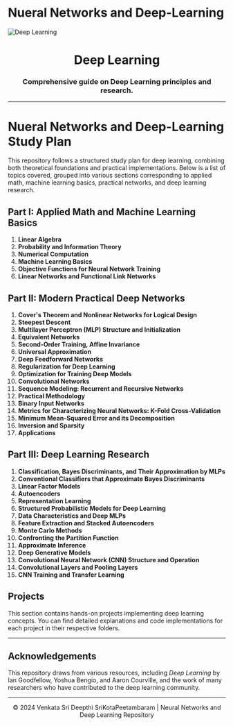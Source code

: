 # Nueral Networks and Deep-Learning
![Deep Learning](https://miro.medium.com/v2/resize:fit:1400/0*5s_Qb1Ed53Nc9iLo.gif)
<h1 align="center">Deep Learning</h1>
<h3 align="center">Comprehensive guide on Deep Learning principles and research.</h3>

---
# Nueral Networks and Deep-Learning Study Plan

This repository follows a structured study plan for deep learning, combining both theoretical foundations and practical implementations. Below is a list of topics covered, grouped into various sections corresponding to applied math, machine learning basics, practical networks, and deep learning research.

## Part I: Applied Math and Machine Learning Basics

1. **Linear Algebra**
2. **Probability and Information Theory**
3. **Numerical Computation**
4. **Machine Learning Basics**
5. **Objective Functions for Neural Network Training**
6. **Linear Networks and Functional Link Networks**

## Part II: Modern Practical Deep Networks

1. **Cover's Theorem and Nonlinear Networks for Logical Design**
2. **Steepest Descent**
3. **Multilayer Perceptron (MLP) Structure and Initialization**
4. **Equivalent Networks**
5. **Second-Order Training, Affine Invariance**
6. **Universal Approximation**
7. **Deep Feedforward Networks**
8. **Regularization for Deep Learning**
9. **Optimization for Training Deep Models**
10. **Convolutional Networks**
11. **Sequence Modeling: Recurrent and Recursive Networks**
12. **Practical Methodology**
13. **Binary Input Networks**
14. **Metrics for Characterizing Neural Networks: K-Fold Cross-Validation**
15. **Minimum Mean-Squared Error and its Decomposition**
16. **Inversion and Sparsity**
17. **Applications**

## Part III: Deep Learning Research

1. **Classification, Bayes Discriminants, and Their Approximation by MLPs**
2. **Conventional Classifiers that Approximate Bayes Discriminants**
3. **Linear Factor Models**
4. **Autoencoders**
5. **Representation Learning**
6. **Structured Probabilistic Models for Deep Learning**
7. **Data Characteristics and Deep MLPs**
8. **Feature Extraction and Stacked Autoencoders**
9. **Monte Carlo Methods**
10. **Confronting the Partition Function**
11. **Approximate Inference**
12. **Deep Generative Models**
13. **Convolutional Neural Network (CNN) Structure and Operation**
14. **Convolutional Layers and Pooling Layers**
15. **CNN Training and Transfer Learning**

## Projects
This section contains hands-on projects implementing deep learning concepts. 
You can find detailed explanations and code implementations for each project in their respective folders.

---

## Acknowledgements
This repository draws from various resources, including *Deep Learning* by Ian Goodfellow, Yoshua Bengio, and Aaron Courville, and the work of many researchers who have contributed to the deep learning community.

---

<p align="center">&copy; 2024 Venkata Sri Deepthi SriKotaPeetambaram | Neural Networks and Deep Learning Repository</p>
